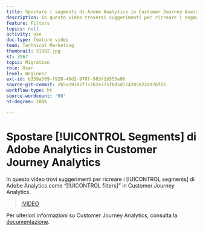 ```yaml
---
title: Spostare i segmenti di Adobe Analytics in Customer Journey Analytics
description: In questo video troverai suggerimenti per ricreare i segmenti di Adobe Analytics come “filtri” in Customer Journey Analytics.
feature: Filters
topics: null
activity: use
doc-type: feature video
team: Technical Marketing
thumbnail: 31982.jpg
kt: 3967
topic: Migration
role: User
level: Beginner
exl-id: b359a509-f920-40d2-978f-983f1b555e86
source-git-commit: 2b5a19397f7c2b2e775fbd5d724205922ad76f15
workflow-type: ht
source-wordcount: '69'
ht-degree: 100%

---
```


# Spostare [!UICONTROL Segments] di Adobe Analytics in Customer Journey Analytics

In questo video trovi suggerimenti per ricreare i [!UICONTROL segments] di Adobe Analytics come “[!UICONTROL filters]” in Customer Journey Analytics.

>[!VIDEO](https://video.tv.adobe.com/v/31982/?quality=12)

Per ulteriori informazioni su Customer Journey Analytics, consulta la [documentazione](https://docs.adobe.com/content/help/it-IT/analytics-platform/using/cja-landing.html).
